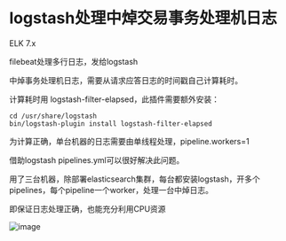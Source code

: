 # logstash处理中焯交易事务处理机日志

ELK 7.x

filebeat处理多行日志，发给logstash

中焯事务处理机日志，需要从请求应答日志的时间戳自己计算耗时。

计算耗时用 logstash-filter-elapsed，此插件需要额外安装：
```
cd /usr/share/logstash
bin/logstash-plugin install logstash-filter-elapsed
```
为计算正确，单台机器的日志需要由单线程处理，pipeline.workers=1

借助logstash pipelines.yml可以很好解决此问题。

用了三台机器，除部署elasticsearch集群，每台都安装logstash，开多个pipelines，每个pipeline一个worker，处理一台中焯日志。

即保证日志处理正确，也能充分利用CPU资源

![image](https://user-images.githubusercontent.com/23710675/117610646-abc4a700-b194-11eb-9309-3cb3e964faa2.png)



